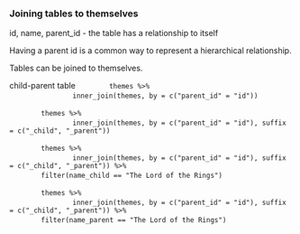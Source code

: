 ### Joining tables to themselves  

id, name, parent_id - the table has a relationship to itself  

Having a parent id is a common way to represent a hierarchical relationship.

Tables can be joined to themselves.

child-parent table
&emsp;&emsp;&emsp;&emsp;` themes %>% `  
&emsp;&emsp;&emsp;&emsp;&emsp;&emsp;&emsp;&emsp;` inner_join(themes, by = c("parent_id" = "id")) `  

&emsp;&emsp;&emsp;&emsp;` themes %>% `  
&emsp;&emsp;&emsp;&emsp;&emsp;&emsp;&emsp;&emsp;` inner_join(themes, by = c("parent_id" = "id"), suffix = c("_child", "_parent")) `  

&emsp;&emsp;&emsp;&emsp;` themes %>% `  
&emsp;&emsp;&emsp;&emsp;&emsp;&emsp;&emsp;&emsp;` inner_join(themes, by = c("parent_id" = "id"), suffix = c("_child", "_parent")) %>% `  
&emsp;&emsp;&emsp;&emsp;` filter(name_child == "The Lord of the Rings") `  

&emsp;&emsp;&emsp;&emsp;` themes %>% `  
&emsp;&emsp;&emsp;&emsp;&emsp;&emsp;&emsp;&emsp;` inner_join(themes, by = c("parent_id" = "id"), suffix = c("_child", "_parent")) %>% `  
&emsp;&emsp;&emsp;&emsp;` filter(name_parent == "The Lord of the Rings") `  

